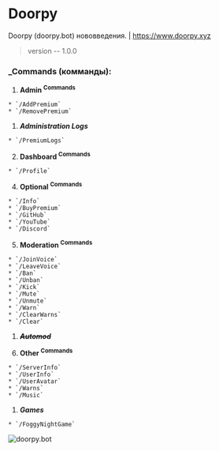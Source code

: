 # Doorpy
Doorpy (doorpy.bot) нововведения. | https://www.doorpy.xyz
> version -- 1.0.0

### _Commands (комманды):
 1. **Admin <sup>Commands</sup>**
```
* `/AddPremium`
* `/RemovePremium`
```
  1) ***Administration Logs***
```
* `/PremiumLogs`
```
 2. **Dashboard <sup>Commands</sup>**
```
* `/Profile`
```
 4. **Optional <sup>Commands</sup>**
```
* `/Info`
* `/BuyPremium`
* `/GitHub`
* `/YouTube`
* `/Discord`
```
 5. **Moderation <sup>Commands</sup>**
```
* `/JoinVoice`
* `/LeaveVoice`
* `/Ban`
* `/Unban`
* `/Kick`
* `/Mute`
* `/Unmute`
* `/Warn`
* `/ClearWarns`
* `/Clear`
```
  1) ~~***Automod***~~

 6. **Other <sup>Commands</sup>**
```
* `/ServerInfo`
* `/UserInfo`
* `/UserAvatar`
* `/Warns`
* `/Music`
```
  1) ***Games***
```
* `/FoggyNightGame`
```
![doorpy.bot](https://github.com/TheDaylinHe/Doorpy/assets/155059575/d2294bb2-f659-43a0-adf9-471d8bb76aae)
